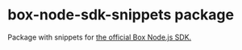 # box-node-sdk-snippets package

Package with snippets for [the official Box Node.js SDK.](https://github.com/box/box-node-sdk)
